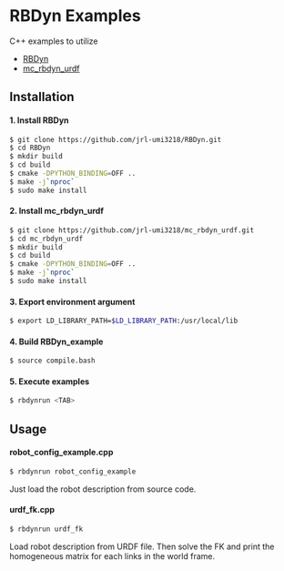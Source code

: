 # RBDyn Examples
C++ examples to utilize

- [RBDyn](https://github.com/jrl-umi3218/RBDyn.git)
- [mc_rbdyn_urdf](https://github.com/jrl-umi3218/mc_rbdyn_urdf.git)

## Installation 
#### 1. Install RBDyn
```bash
$ git clone https://github.com/jrl-umi3218/RBDyn.git
$ cd RBDyn
$ mkdir build
$ cd build
$ cmake -DPYTHON_BINDING=OFF ..
$ make -j`nproc`
$ sudo make install
```

#### 2. Install mc_rbdyn_urdf
```bash
$ git clone https://github.com/jrl-umi3218/mc_rbdyn_urdf.git
$ cd mc_rbdyn_urdf
$ mkdir build
$ cd build
$ cmake -DPYTHON_BINDING=OFF ..
$ make -j`nproc`
$ sudo make install
```

#### 3. Export environment argument
```bash
$ export LD_LIBRARY_PATH=$LD_LIBRARY_PATH:/usr/local/lib
```

#### 4. Build RBDyn_example
```bash
$ source compile.bash
```

#### 5. Execute examples
```bash
$ rbdynrun <TAB>
```

## Usage
#### robot_config_example.cpp
```bash
$ rbdynrun robot_config_example
```
Just load the robot description from source code.

#### urdf_fk.cpp
```bash
$ rbdynrun urdf_fk
```
Load robot description from URDF file.
Then solve the FK and print the homogeneous matrix for each links in the world frame.

